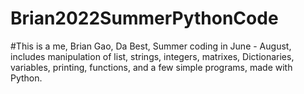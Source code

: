 # Brian2022SummerPythonCode

#This is a me, Brian Gao, Da Best, Summer coding in June - August, includes manipulation of list, strings, integers, matrixes, Dictionaries, variables, printing, functions, and a few simple programs, made with Python.
